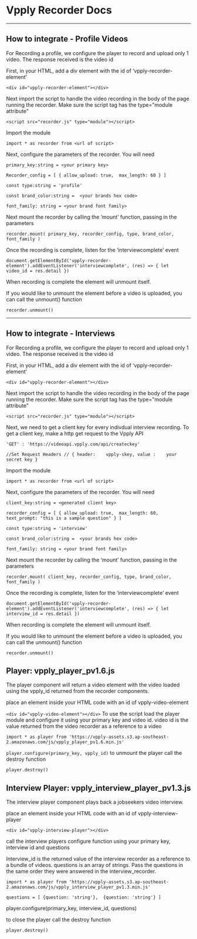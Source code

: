 # Vpply Recorder Docs
---

## How to integrate - Profile Videos

For Recording a profile, we configure the player to record and upload only 1 video. The response received is the video id

First, in your HTML, add a div element with the id of ‘vpply-recorder-element’

`<div id="vpply-recorder-element"></div>`

Next import the script to handle the video recording in the body of the page running the recorder. Make sure the script tag has the type="module attribute"

`<script src="recorder.js" type="module"></script>`

Import the module

`import * as recorder from <url of script>`

Next, configure the parameters of the recorder. You will need

`primary_key:string = <your primary key>`

`Recorder_config = [
    {
        allow_upload: true, 
        max_length: 60
    }
]`

`const type:string = 'profile'`

`const brand_color:string =  <your brands hex code>`

`font_family: string = <your brand font family>`

Next mount the recorder by calling the ‘mount’ function, passing in the parameters

`recorder.mount(
	primary_key,
    recorder_config,
    type,
    brand_color,
    font_family
)`

Once the recording is complete, listen for the ‘interviewcomplete’ event 

`document.getElementById('vpply-recorder-element').addEventListener('interviewcomplete', (res) => {
    let video_id = res.detail
})`

When recording is complete the element will unmount itself.

If you would like to unmount the element before a video is uploaded, you can call the unmount() function

`recorder.unmount()`

---

## How to integrate - Interviews

For Recording a profile, we configure the player to record and upload only 1 video. The response received is the video id

First, in your HTML, add a div element with the id of ‘vpply-recorder-element’

`<div id="vpply-recorder-element"></div>`

Next import the script to handle the video recording in the body of the page running the recorder. Make sure the script tag has the type="module attribute"

`<script src="recorder.js" type="module"></script>`

Next, we need to get a client key for every indivdual interview recording. To get a client key, make a http get request to the Vpply API

`'GET' : 'https://videoapi.vpply.com/api/createckey'`

`//Set Request Headers //
 {
     header:    vpply-skey,
     value :    your secret key
 }`

Import the module

`import * as recorder from <url of script>`

Next, configure the parameters of the recorder. You will need

`client_key:string = <generated client key>`

`recorder_config = [
    {
        allow_upload: true, 
        max_length: 60,
        text_prompt: "this is a sample question"
    }
]`

`const type:string = 'interview'`

`const brand_color:string =  <your brands hex code>`

`font_family: string = <your brand font family>`

Next mount the recorder by calling the ‘mount’ function, passing in the parameters

`recorder.mount(
	client_key,
    recorder_config,
    type,
    brand_color,
    font_family
)`

Once the recording is complete, listen for the ‘interviewcomplete’ event 

`document.getElementById('vpply-recorder-element').addEventListener('interviewcomplete', (res) => {
    let interview_id = res.detail
})`

When recording is complete the element will unmount itself.

If you would like to unmount the element before a video is uploaded, you can call the unmount() function

`recorder.unmount()`

## Player: vpply_player_pv1.6.js
The player component will return a video element with the video loaded using the vpply_id returned from the recorder components.

place an element inside your HTML code with an id of vpply-video-element

`<div id="vpply-video-element"></div>`
To use the script load the player module and configure it using your primary key and video id. video id is the value returned from the video recorder as a reference to a video

`import * as player from 'https://vpply-assets.s3.ap-southeast-2.amazonaws.com/js/vpply_player_pv1.6.min.js'`

`player.configure(primary_key, vpply_id)`
to unmount the player call the destroy function

`player.destroy()`


## Interview Player: vpply_interview_player_pv1.3.js
The interview player component plays back a jobseekers video interview.

place an element inside your HTML code with an id of vpply-interview-player

`<div id="vpply-interview-player"></div>`

call the interview players configure function using your primary key, interview id and questions

Interview_id is the returned value of the interview recorder as a reference to a bundle of videos. questions is an array of strings. Pass the questions in the same order they were answered in the interview_recorder.

`import * as player from 'https://vpply-assets.s3.ap-southeast-2.amazonaws.com/js/vpply_interview_player_pv1.3.min.js'`

`questions = [
    {question: 'string'}, 
    {question: 'string'}
]`

player.configure(primary_key, interview_id, questions)

to close the player call the destroy function

`player.destroy()`
